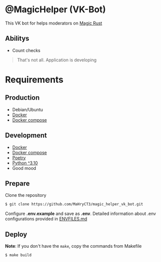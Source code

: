 # @MagicHelper (VK-Bot)

This VK bot for helps moderators on [Magic Rust](https://vk.com/magicowrust) 


## Abilitys
* Count checks 
> That's not all. Application is developing
# Requirements
## Production
* Debian/Ubuntu
* [Docker](https://docs.docker.com/engine/install/)
* [Docker compose](https://docs.docker.com/compose/install/)
## Development
* [Docker](https://docs.docker.com/engine/install/)
* [Docker compose](https://docs.docker.com/compose/install/)
* [Poetry](https://python-poetry.org/)
* [Python ^3.10](https://www.python.org/downloads/)
* Good mood
## Prepare 
Clone the repository

```bash
$ git clone https://github.com/MaHryCT3/magic_helper_vk_bot.git
```
Configure **.env.example** and save as **.env**. Detailed information about .env configurations provided in [ENVFILES.md](https://github.com/MaHryCT3/magic_helper_vk_bot/blob/master/ENVFILES.md)

## Deploy

**Note**: If you don't have the `make`, copy the commands from Makefile

```bash
$ make build
```
